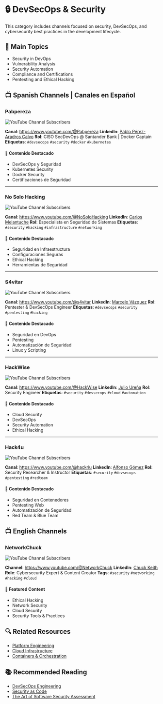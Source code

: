 # 🔒 DevSecOps & Security

This category includes channels focused on security, DevSecOps, and cybersecurity best practices in the development lifecycle.

## 🎯 Main Topics
- Security in DevOps
- Vulnerability Analysis
- Security Automation
- Compliance and Certifications
- Pentesting and Ethical Hacking

## 📺 Spanish Channels | Canales en Español

### Pabpereza
![YouTube Channel Subscribers](https://img.shields.io/youtube/channel/subscribers/UCxJAB6WxVh1T-2klqhE_QKA?style=social)

**Canal**: https://www.youtube.com/@Pabpereza
**LinkedIn**: [Pablo Pérez-Aradros Calvo](https://www.linkedin.com/in/pabpereza/)
**Rol**: CISO SecDevOps @ Santander Bank | Docker Captain
**Etiquetas**: `#devsecops` `#security` `#docker` `#kubernetes`

#### 🎯 Contenido Destacado
- DevSecOps y Seguridad
- Kubernetes Security
- Docker Security
- Certificaciones de Seguridad

---

### No Solo Hacking
![YouTube Channel Subscribers](https://img.shields.io/youtube/channel/subscribers/UC1szFCBUWXY3ESff8dJjjzw?style=social)

**Canal**: https://www.youtube.com/@NoSoloHacking
**LinkedIn**: [Carlos Melantuche](https://www.linkedin.com/in/carlosmelantuche/)
**Rol**: Especialista en Seguridad de Sistemas
**Etiquetas**: `#security` `#hacking` `#infrastructure` `#networking`

#### 🎯 Contenido Destacado
- Seguridad en Infraestructura
- Configuraciones Seguras
- Ethical Hacking
- Herramientas de Seguridad

---

### S4vitar
![YouTube Channel Subscribers](https://img.shields.io/youtube/channel/subscribers/UCNHWpNqiM8yOQcHXtsluD7Q?style=social)

**Canal**: https://www.youtube.com/@s4vitar
**LinkedIn**: [Marcelo Vázquez](https://www.linkedin.com/in/s4vitar/)
**Rol**: Pentester & DevSecOps Engineer
**Etiquetas**: `#devsecops` `#security` `#pentesting` `#hacking`

#### 🎯 Contenido Destacado
- Seguridad en DevOps
- Pentesting
- Automatización de Seguridad
- Linux y Scripting

---

### HackWise
![YouTube Channel Subscribers](https://img.shields.io/youtube/channel/subscribers/UCWzkTHxkjJtxhRBvbKXRLmg?style=social)

**Canal**: https://www.youtube.com/@HackWise
**LinkedIn**: [Julio Ureña](https://www.linkedin.com/in/juliourena/)
**Rol**: Security Engineer
**Etiquetas**: `#security` `#devsecops` `#cloud` `#automation`

#### 🎯 Contenido Destacado
- Cloud Security
- DevSecOps
- Security Automation
- Ethical Hacking

---

### Hack4u
![YouTube Channel Subscribers](https://img.shields.io/youtube/channel/subscribers/UC4QlMuZQnE4yVWt9QPKWC1A?style=social)

**Canal**: https://www.youtube.com/@hack4u
**LinkedIn**: [Alfonso Gómez](https://www.linkedin.com/in/alfonso-gmez/)
**Rol**: Security Researcher & Instructor
**Etiquetas**: `#security` `#devsecops` `#pentesting` `#redteam`

#### 🎯 Contenido Destacado
- Seguridad en Contenedores
- Pentesting Web
- Automatización de Seguridad
- Red Team & Blue Team

## 📺 English Channels

### NetworkChuck
![YouTube Channel Subscribers](https://img.shields.io/youtube/channel/subscribers/UC9x0AN7BWHpCDHSm9NiJFJQ?style=social)

**Channel**: https://www.youtube.com/@NetworkChuck
**LinkedIn**: [Chuck Keith](https://www.linkedin.com/in/chuckkeith/)
**Role**: Cybersecurity Expert & Content Creator
**Tags**: `#security` `#networking` `#hacking` `#cloud`

#### 🎯 Featured Content
- Ethical Hacking
- Network Security
- Cloud Security
- Security Tools & Practices

## 🔍 Related Resources
- [Platform Engineering](platform-engineering.md)
- [Cloud Infrastructure](cloud.md)
- [Containers & Orchestration](containers.md)

## 📚 Recommended Reading
- [DevSecOps Engineering](https://www.manning.com/books/devsecops-engineering)
- [Security as Code](https://www.manning.com/books/security-as-code)
- [The Art of Software Security Assessment](https://www.pearson.com/en-us/subject-catalog/p/art-of-software-security-assessment-the-identifying-and-preventing-software-vulnerabilities/P200000009139)

